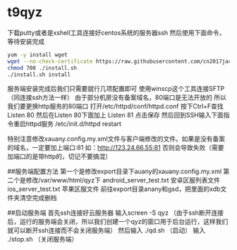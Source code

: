 # t9qyz
下载putty或者是xshell工具连接好centos系统的服务器ssh
然后使用下面命令，等待安装完成
```Bash
yum -y install wget
wget --no-check-certificate https://raw.githubusercontent.com/cn2017jack/t9qyz/master/install.sh -O ./install.sh
chmod 700 ./install.sh
./install.sh install
```

服务端安装完成后我们只需要就行几项配置即可
使用winscp这个工具连接SFTP（同连接ssh方法一样）
由于部分机房没有备案域名，80端口是无法开放的
所以我们要更换http服务的80端口
打开/etc/httpd/conf/httpd.conf
按下Ctrl+F查找
Listen 80
然后在Listen 80下面加上
Listen 81
点击保存
然后回到SSH输入下面指令重启httpd服务
/etc/init.d/httpd restart

特别注意修改xauany.config.my.xml文件与客户端修改的文件。如果是没有备案的域名，一定要加上端口:81
如：http://123.24.66.55:81
否则会导致失败（需要加端口的是带http的，切记不要搞混）

##服务端配置方法
第一个是修改export目录下auany的xauany.config.my.xml
第二个是修改/var/www/html/qyz下
android_server_test.txt    安卓区服列表文件
ios_server_test.txt  苹果区服文件
前往export目录anany和gsd，把里面的xdb文件夹清空完成删档

##启动服务端
首先ssh连接好云服务器
输入screen -S qyz   （由于ssh断开连接后，运行的服务端会关闭，所以我们创建一个qyz的窗口用于后台运行，这样我们就可以断开ssh连接而不会关闭服务端）
然后输入  ./qd.sh    （启动）
输入  ./stop.sh （关闭服务端）
